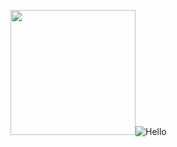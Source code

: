 <img src="https://media.giphy.com/media/bcKmIWkUMCjVm/giphy.gif" height="200">![Hello](https://user-images.githubusercontent.com/77352069/145713326-e33d170b-de4d-4fa2-a227-fa748ede7ac1.jpeg)

<!--
### Hi there 👋
**dhruv-solanki2001/dhruv-solanki2001** is a ✨ _special_ ✨ repository because its `README.md` (this file) appears on your GitHub profile.

Here are some ideas to get you started:

- 🔭 I’m currently working on ...
- 🌱 I’m currently learning ...
- 👯 I’m looking to collaborate on ...
- 🤔 I’m looking for help with ...
- 💬 Ask me about ...
- 📫 How to reach me: ...
- 😄 Pronouns: ...
- ⚡ Fun fact: ...
-->
